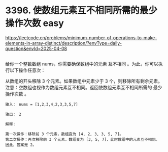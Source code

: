 # 3396. 使数组元素互不相同所需的最少操作次数 easy
https://leetcode.cn/problems/minimum-number-of-operations-to-make-elements-in-array-distinct/description/?envType=daily-question&envId=2025-04-08
## 
给你一个整数数组 nums，你需要确保数组中的元素 互不相同 。为此，你可以执行以下操作任意次：

从数组的开头移除 3 个元素。如果数组中元素少于 3 个，则移除所有剩余元素。
注意：空数组也视作为数组元素互不相同。返回使数组元素互不相同所需的 最少操作次数 。

```
输入： nums = [1,2,3,4,2,3,3,5,7]

输出： 2

解释：

第一次操作：移除前 3 个元素，数组变为 [4, 2, 3, 3, 5, 7]。
第二次操作：再次移除前 3 个元素，数组变为 [3, 5, 7]，此时数组中的元素互不相同。
因此，答案是 2。
```